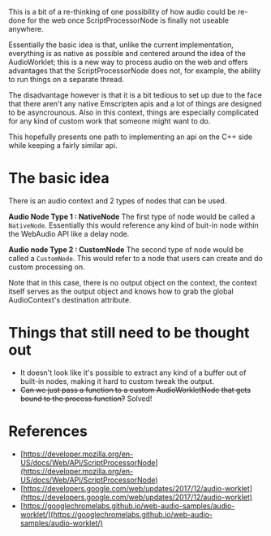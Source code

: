 
This is a bit of a re-thinking of one possibility of how audio could be re-done for the web 
once ScriptProcessorNode is finally not useable anywhere. 


Essentially the basic idea is that, unlike the current implementation, everything is as native as possible and centered around the idea of the AudioWorklet; this is a new way to process audio on the web and offers advantages that the ScriptProcessorNode does not, for example, the ability to run things on a separate thread.


The disadvantage however is that it is a bit tedious to set up due to the face that there aren't any native Emscripten apis and a lot of things are designed to be asyncrounous. Also in this context, things are especially complicated for any kind of custom work that someone might want to do. 

This hopefully presents one path to implementing an api on the C++ side while keeping a fairly similar api. 
  
  
The basic idea 
=====
  
There is an audio context and 2 types of nodes that can be used. 

__Audio Node Type 1 : NativeNode__
The first type of node would be called a `NativeNode`. Essentially this would reference any kind of buit-in node within the WebAudio API like a delay node. 

__Audio node Type 2 : CustomNode__
The second type of node would be called a `CustomNode`. This would refer to a node that users can create and do custom processing on. 

Note that in this case, there is no output object on the context, the context itself serves as the output object and knows how to grab the global AudioContext's destination attribute.

Things that still need to be thought out
===
* It doesn't look like it's possible to extract any kind of a buffer out of built-in nodes, making it hard to custom tweak the output. 
* ~~Can we just pass a function to a custom AudioWorkletNode that gets bound to the process function?~~ Solved!


References
===
* [https://developer.mozilla.org/en-US/docs/Web/API/ScriptProcessorNode](https://developer.mozilla.org/en-US/docs/Web/API/ScriptProcessorNode)
* [https://developers.google.com/web/updates/2017/12/audio-worklet](https://developers.google.com/web/updates/2017/12/audio-worklet)
* [https://googlechromelabs.github.io/web-audio-samples/audio-worklet/](https://googlechromelabs.github.io/web-audio-samples/audio-worklet/)
